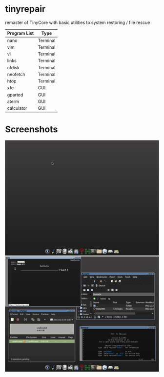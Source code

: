 # tinyrepair
remaster of TinyCore with basic utilities to system restoring / file rescue

Program List           | Type|
---------------------- | - |
 nano           | Terminal |
 vim           | Terminal |
 vi           | Terminal |
 links           | Terminal |
 cfdisk           | Terminal |
 neofetch | Terminal |
 htop | Terminal |
 xfe           | GUI |
 gparted           | GUI |
  aterm           | GUI |
    calculator           | GUI |

# Screenshots
![s1](/1.png)
![s2](/2.png)

